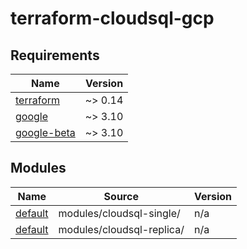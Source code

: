 # terraform-cloudsql-gcp

## Requirements

| Name | Version |
|------|---------|
| <a name="requirement_terraform"></a> [terraform](#requirement\_terraform) | ~> 0.14 |
| <a name="requirement_google"></a> [google](#requirement\_google) | ~> 3.10 |
| <a name="requirement_google-beta"></a> [google-beta](#requirement\_google-beta) | ~> 3.10 |

## Modules

| Name | Source | Version |
|------|--------|---------|
| <a name="module_default"></a> [default](#module\_default) | modules/cloudsql-single/ | n/a |
| <a name="module_default"></a> [default](#module\_default) | modules/cloudsql-replica/ | n/a |


